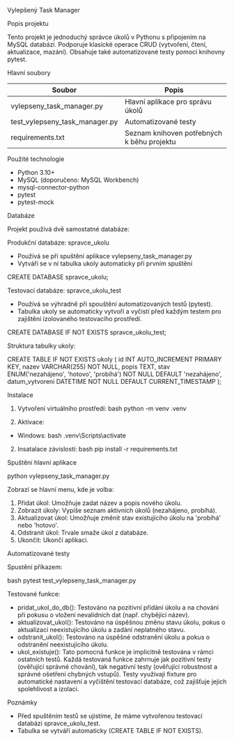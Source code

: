 Vylepšený Task Manager

Popis projektu

Tento projekt je jednoduchý správce úkolů v Pythonu s připojením na MySQL databázi. Podporuje klasické operace CRUD (vytvoření, čtení, aktualizace, mazání). Obsahuje také automatizované testy pomocí knihovny pytest.



Hlavní soubory

| Soubor                     | Popis                         |
|----------------------------|-------------------------------|
| vylepseny_task_manager.py  | Hlavní aplikace pro správu úkolů |
| test_vylepseny_task_manager.py | Automatizované testy         |
| requirements.txt           | Seznam knihoven potřebných k běhu projektu |




Použité technologie

- Python 3.10+
- MySQL (doporučeno: MySQL Workbench)
- mysql-connector-python
- pytest
- pytest-mock



Databáze

Projekt používá dvě samostatné databáze:

Produkční databáze: spravce_ukolu
- Používá se při spuštění aplikace vylepseny_task_manager.py
- Vytváří se v ní tabulka ukoly automaticky při prvním spuštění


CREATE DATABASE spravce_ukolu;


Testovací databáze: spravce_ukolu_test

- Používá se výhradně při spouštění automatizovaných testů (pytest).
- Tabulka ukoly se automaticky vytvoří a vyčistí před každým testem pro zajištění izolovaného testovacího prostředí.

CREATE DATABASE IF NOT EXISTS spravce_ukolu_test;


Struktura tabulky ukoly:

CREATE TABLE IF NOT EXISTS ukoly (
    id INT AUTO_INCREMENT PRIMARY KEY,
    nazev VARCHAR(255) NOT NULL,
    popis TEXT,
    stav ENUM('nezahájeno', 'hotovo', 'probíhá') NOT NULL DEFAULT 'nezahájeno',
    datum_vytvoreni DATETIME NOT NULL DEFAULT CURRENT_TIMESTAMP
);




Instalace

1. Vytvoření virtuálního prostředí:
bash
python -m venv .venv


1. Aktivace:
- Windows:
  bash
  .venv\Scripts\activate
  

2. Insatalace závislostí:
bash
pip install -r requirements.txt



Spuštění hlavní aplikace


python vylepseny_task_manager.py


Zobrazí se hlavní menu, kde je volba:

1. Přidat úkol: Umožňuje zadat název a popis nového úkolu.
2. Zobrazit úkoly: Vypíše seznam aktivních úkolů (nezahájeno, probíhá).
3. Aktualizovat úkol: Umožňuje změnit stav existujícího úkolu na 'probíhá' nebo 'hotovo'.
4. Odstranit úkol: Trvale smaže úkol z databáze.
5. Ukončit: Ukončí aplikaci.



Automatizované testy

Spustění příkazem:

bash
pytest test_vylepseny_task_manager.py


Testované funkce:

- pridat_ukol_do_db(): Testováno na pozitivní přidání úkolu a na chování při pokusu o vložení nevalidních dat (např. chybějící název).
- aktualizovat_ukol(): Testováno na úspěšnou změnu stavu úkolu, pokus o aktualizaci neexistujícího úkolu a zadání neplatného stavu.
- odstranit_ukol(): Testováno na úspěšné odstranění úkolu a pokus o odstranění neexistujícího úkolu.
- ukol_existuje(): Tato pomocná funkce je implicitně testována v rámci ostatních testů.
Každá testovaná funkce zahrnuje jak pozitivní testy (ověřující správné chování), tak negativní testy (ověřující robustnost a správné ošetření chybných vstupů). Testy využívají fixture pro automatické nastavení a vyčištění testovací databáze, což zajišťuje jejich spolehlivost a izolaci.


 Poznámky

- Před spuštěním testů se ujistíme, že máme vytvořenou testovací databázi spravce_ukolu_test.
- Tabulka se vytváří automaticky (CREATE TABLE IF NOT EXISTS).


